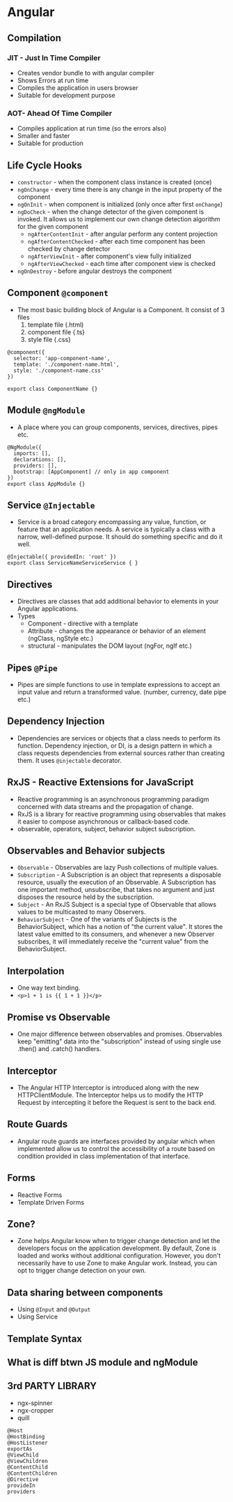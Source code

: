 # Angular

## Compilation
### JIT - Just In Time Compiler
- Creates vendor bundle to with angular compiler
- Shows Errors at run time
- Compiles the application in users browser
- Suitable for development purpose
### AOT-  Ahead Of Time Compiler
- Compiles application at run time (so the errors also)
- Smaller and faster
- Suitable for production

## Life Cycle Hooks
- `constructor` - when the component class instance is created (once)
- `ngOnChange` - every time there is any change in the input property of the component
- `ngOnInit` - when component is initialized (only once after first `onChange`)
- `ngDoCheck` - when the change detector of the given component is invoked. It allows us to implement our own change detection algorithm for the given component
  - `ngAfterContentInit` - after angular perform any content projection
  - `ngAfterContentChecked` - after each time component has been checked by change detector
  - `ngAfterViewInit` - after component's view fully initialized
  - `ngAfterViewChecked` - each time after component view is checked
- `ngOnDestroy` - before angular destroys the component

## Component ```@component```
- The most basic building block of Angular is a Component. It consist of 3 files
  1. template file (.html)
  2. component file {.ts}
  2. style file {.css}
```
@component({
  selector: 'app-component-name',
  template: './component-name.html',
  style: './component-name.css'
})

export class ComponentName {}
```

## Module ```@ngModule```
- A place where you can group components, services, directives, pipes etc.
```
@NgModule({
  imports: [],
  declarations: [],
  providers: [],
  bootstrap: [AppComponent] // only in app component
})
export class AppModule {}
```
## Service ```@Injectable```
- Service is a broad category encompassing any value, function, or feature that an application needs. A service is typically a class with a narrow, well-defined purpose. It should do something specific and do it well.
```
@Injectable({ providedIn: 'root' })
export class ServiceNameServiceService { }
```

## Directives 
- Directives are classes that add additional behavior to elements in your Angular applications. 
- Types
  - Component - directive with a template
  - Attribute - changes the appearance or behavior of an element (ngClass, ngStyle etc.)
  - structural - manipulates the DOM layout (ngFor, ngIf etc.)

## Pipes `@Pipe`
- Pipes are simple functions to use in template expressions to accept an input value and return a transformed value. (number, currency, date pipe etc.)

## Dependency Injection
- Dependencies are services or objects that a class needs to perform its function. Dependency injection, or DI, is a design pattern in which a class requests dependencies from external sources rather than creating them. It uses `@injectable` decorator.

## RxJS - Reactive Extensions for JavaScript
- Reactive programming is an asynchronous programming paradigm concerned with data streams and the propagation of change.
- RxJS is a library for reactive programming using observables that makes it easier to compose asynchronous or callback-based code.
- observable, operators, subject, behavior subject subscription.

## Observables and Behavior subjects
- `Observable` - Observables are lazy Push collections of multiple values.
- `Subscription` -  A Subscription is an object that represents a disposable resource, usually the execution of an Observable. A Subscription has one important method, unsubscribe, that takes no argument and just disposes the resource held by the subscription.
- `Subject` - An RxJS Subject is a special type of Observable that allows values to be multicasted to many Observers.
- `BehaviorSubject` - One of the variants of Subjects is the BehaviorSubject, which has a notion of "the current value". It stores the latest value emitted to its consumers, and whenever a new Observer subscribes, it will immediately receive the "current value" from the BehaviorSubject.
 

## Interpolation
- One way text binding.
- `<p>1 + 1 is {{ 1 + 1 }}</p>`

## Promise vs Observable
- One major difference between observables and promises. Observables keep "emitting" data into the "subscription" instead of using single use .then() and .catch() handlers.

## Interceptor
- The Angular HTTP Interceptor is introduced along with the new HTTPClientModule. The Interceptor helps us to modify the HTTP Request by intercepting it before the Request is sent to the back end.

## Route Guards
- Angular route guards are interfaces provided by angular which when implemented allow us to control the accessibility of a route based on condition provided in class implementation of that interface.

## Forms
- Reactive Forms
- Template Driven Forms

## Zone?
- Zone helps Angular know when to trigger change detection and let the developers focus on the application development. By default, Zone is loaded and works without additional configuration. However, you don't necessarily have to use Zone to make Angular work. Instead, you can opt to trigger change detection on your own.

## Data sharing between components
- Using `@Input` and `@Output`
- Using Service

## Template Syntax

## What is diff btwn JS module and ngModule

## 3rd PARTY LIBRARY
- ngx-spinner
- ngx-cropper
- quill

```
@Host
@HostBinding
@HostListener
exportAs
@ViewChild
@ViewChildren
@ContentChild
@ContentChildren
@Directive 
provideIn
providers
```